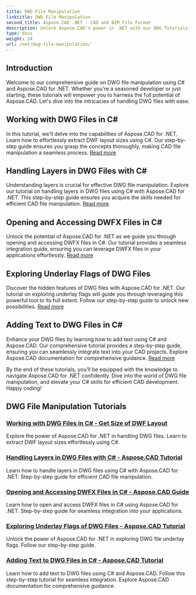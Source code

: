 ```yaml
---
title: DWG File Manipulation
linktitle: DWG File Manipulation
second_title: Aspose.CAD .NET - CAD and BIM File Format
description: Unlock Aspose.CAD's power in .NET with our DWG Tutorials. Master C# for efficient CAD handling, extracting DWF layout sizes seamlessly.
type: docs
weight: 24
url: /net/dwg-file-manipulation/
---
```


## Introduction

Welcome to our comprehensive guide on DWG file manipulation using C# and Aspose.CAD for .NET. Whether you're a seasoned developer or just starting, these tutorials will empower you to harness the full potential of Aspose.CAD. Let's dive into the intricacies of handling DWG files with ease.

## Working with DWG Files in C#
In this tutorial, we'll delve into the capabilities of Aspose.CAD for .NET. Learn how to effortlessly extract DWF layout sizes using C#. Our step-by-step guide ensures you grasp the concepts thoroughly, making CAD file manipulation a seamless process. [Read more](./get-size-of-dwf-layout/)

## Handling Layers in DWG Files with C#
Understanding layers is crucial for effective DWG file manipulation. Explore our tutorial on handling layers in DWG files using C# with Aspose.CAD for .NET. This step-by-step guide ensures you acquire the skills needed for efficient CAD file manipulation. [Read more](./support-of-layers/)

## Opening and Accessing DWFX Files in C#
Unlock the potential of Aspose.CAD for .NET as we guide you through opening and accessing DWFX files in C#. Our tutorial provides a seamless integration guide, ensuring you can leverage DWFX files in your applications effortlessly. [Read more](./opening-and-accessing-dwfx-files/)

## Exploring Underlay Flags of DWG Files
Discover the hidden features of DWG files with Aspose.CAD for .NET. Our tutorial on exploring underlay flags will guide you through leveraging this powerful tool to its full extent. Follow our step-by-step guide to unlock new possibilities. [Read more](./exploring-underlay-flags-of-dwg/)

## Adding Text to DWG Files in C# 
Enhance your DWG files by learning how to add text using C# and Aspose.CAD. Our comprehensive tutorial provides a step-by-step guide, ensuring you can seamlessly integrate text into your CAD projects. Explore Aspose.CAD documentation for comprehensive guidance. [Read more](./adding-text-to-dwg/)

By the end of these tutorials, you'll be equipped with the knowledge to navigate Aspose.CAD for .NET confidently. Dive into the world of DWG file manipulation, and elevate your C# skills for efficient CAD development. Happy coding!
## DWG File Manipulation Tutorials
### [Working with DWG Files in C# - Get Size of DWF Layout](./get-size-of-dwf-layout/)
Explore the power of Aspose.CAD for .NET in handling DWG files. Learn to extract DWF layout sizes effortlessly using C#.
### [Handling Layers in DWG Files with C# - Aspose.CAD Tutorial](./support-of-layers/)
Learn how to handle layers in DWG files using C# with Aspose.CAD for .NET. Step-by-step guide for efficient CAD file manipulation.
### [Opening and Accessing DWFX Files in C# - Aspose.CAD Guide](./opening-and-accessing-dwfx-files/)
Learn how to open and access DWFX files in C# using Aspose.CAD for .NET. Step-by-step guide for seamless integration into your applications.
### [Exploring Underlay Flags of DWG Files - Aspose.CAD Tutorial](./exploring-underlay-flags-of-dwg/)
Unlock the power of Aspose.CAD for .NET in exploring DWG file underlay flags. Follow our step-by-step guide.
### [Adding Text to DWG Files in C# - Aspose.CAD Tutorial](./adding-text-to-dwg/)
Learn how to add text to DWG files using C# and Aspose.CAD. Follow this step-by-step tutorial for seamless integration. Explore Aspose.CAD documentation for comprehensive guidance.